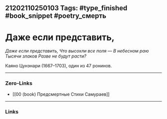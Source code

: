21202110250103
Tags: #type_finished #book_snippet #poetry_смерть
---
# Даже если представить,

*Даже если представить,
Что высохли все поля —
В небесном раю
Тысячи злаков
Разве не будут расти?*

Каяно Цунэнари (1667–1703), один из 47 ронинов. 

---
### Zero-Links
- [[00 (book) Предсмертные Стихи Самураев]]
---
### Links
